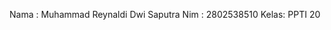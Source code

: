 Nama : Muhammad Reynaldi Dwi Saputra
Nim  : 2802538510
Kelas: PPTI 20

<!---
Reynaldiii/Reynaldiii is a ✨ special ✨ repository because its `README.md` (this file) appears on your GitHub profile.
You can click the Preview link to take a look at your changes.
--->
